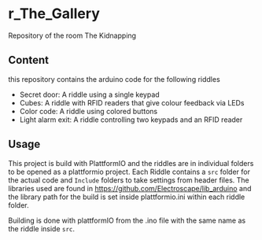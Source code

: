 # r_The_Gallery

Repository of the room The Kidnapping

## Content
this repository contains the arduino code for the following riddles
 - Secret door: A riddle using a single keypad
 - Cubes: A riddle with RFID readers that give colour feedback via LEDs
 - Color code: A riddle using colored buttons
 - Light alarm exit: A riddle controlling two keypads and an RFID reader 
   
## Usage
This project is build  with PlattformIO and the riddles are in individual folders to be opened as a plattformio project.
Each Riddle contains a `src` folder for the actual code and `Include` folders to take settings from header files.
The libraries used are found in https://github.com/Electroscape/lib_arduino and the library path for the build is set inside plattformio.ini within each riddle folder.

Building is done with plattformIO from the .ino file with the same name as the riddle inside `src`. 
